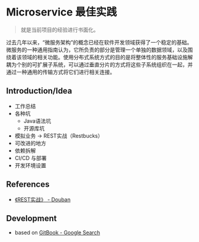 # Microservice 最佳实践

> 就是当前项目的经验进行书面化。

过去几年以来，“微服务架构”的概念已经在软件开发领域获得了一个稳定的基础。微服务的一种通用指南认为，它所负责的部分是管理一个单独的数据领域，以及围绕着该领域的相关功能。使用分布式系统方式的目的是将整体性的服务基础设施解耦为个别的可扩展子系统，可以通过垂直分片的方式将这些子系统组织在一起，并通过一种通用的传输方式将它们进行相关连接。

## Introduction/Idea

- 工作总结
- 各种坑
    + Java语法坑
    + 开源库坑
- 模拟业务 -> REST实战（Restbucks）
- 可改进的地方
- 依赖拆解
- CI/CD 与部署
- 开发环境设置

## References

- [《REST实战》 - Douban](https://www.douban.com/search?q=REST实战)

## Development

- based on [GitBook - Google Search](https://www.google.com/search?q=GitBook)
